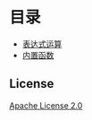 # 目录

- [表达式运算](../functions_and_operators/operators.md)
- [内置函数](../functions_and_operators/Files/udfs_8h.md)

## License

[Apache License 2.0](https://github.com/4paradigm/HybridSQL-docs/blob/main/LICENSE)

